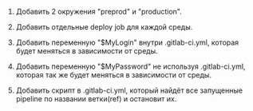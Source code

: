 1) Добавить 2 окружения "preprod" и "production".

2) Добавить отдельные deploy job для каждой среды.

3) Добавить переменную "$MyLogin" внутри .gitlab-ci.yml, которая будет меняться в зависимости от среды.

3) Добавить переменную "$MyPassword" не используя .gitlab-ci.yml, которая так же будет меняться в зависимости от среды.

4) Добавить скрипт в .gitlab-ci.yml, который найдёт все запущенные pipeline по названии ветки(ref) и остановит их.
